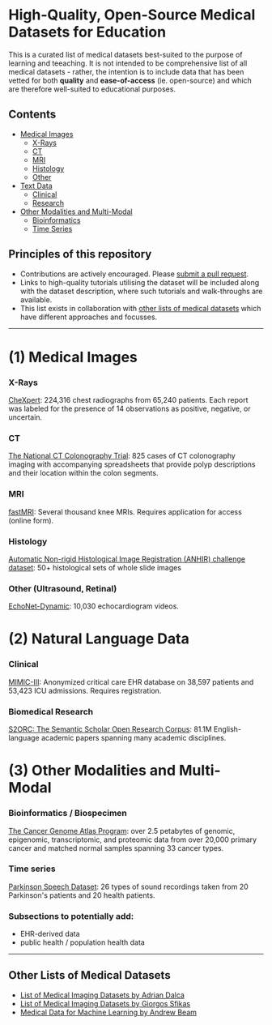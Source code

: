 # High-Quality, Open-Source Medical Datasets for Education

This is a curated list of medical datasets best-suited to the purpose of learning and teeaching. It is not intended to be comprehensive list of all medical datasets - rather, the intention is to include data that has been vetted for both **quality** and **ease-of-access** (ie. open-source) and which are therefore well-suited to educational purposes.


## Contents
- [Medical Images](#1-medical-images)
    - [X-Rays](#x-rays)
    - [CT](#ct)
    - [MRI](#mri)
    - [Histology](#histology)
    - [Other](#other-ultrasound-retinal)
- [Text Data](#2-text-data)
    - [Clinical](#clinical)
    - [Research](#biomedical-research)
- [Other Modalities and Multi-Modal](#3-other-modalities-and-multi-modal)
    - [Bioinformatics](#bioinformatics--biospecimen)
    - [Time Series](#time-series)


## Principles of this repository
- Contributions are actively encouraged. Please [submit a pull request](https://github.com/chris-lovejoy/medical-datasets-for-education/pulls).
- Links to high-quality tutorials utilising the dataset will be included along with the dataset description, where such tutorials and walk-throughs are available. 
- This list exists in collaboration with [other lists of medical datasets](#other-lists-of-medical-datasets) which have different approaches and focusses.


---


# (1) Medical Images

### X-Rays

[CheXpert](https://stanfordmlgroup.github.io/competitions/chexpert/): 224,316 chest radiographs from 65,240 patients. Each report was labeled for the presence of 14 observations as positive, negative, or uncertain.



### CT

[The National CT Colonography Trial](https://wiki.cancerimagingarchive.net/pages/viewpage.action?pageId=3539213): 825 cases of CT colonography imaging with accompanying spreadsheets that provide polyp descriptions and their location within the colon segments.



### MRI

[fastMRI](https://fastmri.med.nyu.edu): Several thousand knee MRIs. Requires application for access (online form).



### Histology

[Automatic Non-rigid Histological Image Registration (ANHIR) challenge dataset](https://anhir.grand-challenge.org): 50+ histological sets of whole slide images


### Other (Ultrasound, Retinal)

[EchoNet-Dynamic](https://echonet.github.io/dynamic/index.html): 10,030 echocardiogram videos.



# (2) Natural Language Data

### Clinical

[MIMIC-III](http://physionet.org/physiobank/database/mimic3cdb/): Anonymized critical care EHR database on 38,597 patients and 53,423 ICU admissions. Requires registration.



### Biomedical Research

[S2ORC: The Semantic Scholar Open Research Corpus](https://github.com/allenai/s2orc#download-instructions): 81.1M English-language academic papers spanning many academic disciplines.



# (3) Other Modalities and Multi-Modal

### Bioinformatics / Biospecimen

[The Cancer Genome Atlas Program](https://www.cancer.gov/about-nci/organization/ccg/research/structural-genomics/tcga): over 2.5 petabytes of genomic, epigenomic, transcriptomic, and proteomic data from over 20,000 primary cancer and matched normal samples spanning 33 cancer types.


### Time series

[Parkinson Speech Dataset](https://archive.ics.uci.edu/ml/datasets/Parkinson+Speech+Dataset+with++Multiple+Types+of+Sound+Recordings): 26 types of sound recordings taken from 20 Parkinson's patients and 20 health patients. 


### Subsections to potentially add:
- EHR-derived data
- public health / population health data


---


## Other Lists of Medical Datasets

- [List of Medical Imaging Datasets by Adrian Dalca](https://github.com/adalca/medical-datasets)
- [List of Medical Imaging Datasets by Giorgos Sfikas](https://github.com/sfikas/medical-imaging-datasets)
- [Medical Data for Machine Learning by Andrew Beam](https://github.com/beamandrew/medical-data)

